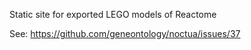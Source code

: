 Static site for exported LEGO models of Reactome

See: https://github.com/geneontology/noctua/issues/37


